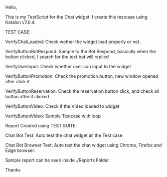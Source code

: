 Hello,

This is my TestScript for the Chat widget. I create this testcase using Katalon v7.0.4.

TEST CASE:

VerifyChatLoaded: Check wether the widget load properly or not.

VerifyButtonBotRespond: Sample to the Bot Respond, basically when the button clicked, I search for the text bot will replied

VerifyUserInput: Check whether user can input to the widget

VerifyButtonPromotion: Check the promotion button, new window opened after click it

VerifyButtonReservation: Check the reservation button click, and check all button after it clicked

VerifyButtonVideo: Check if the Video loaded to widget

VerifyButtonVideo: Sample Testcase with loop

Report Created using TEST SUITE:

Chat Bot Test: Auto test the chat widget all the Test case

Chat Bot Browser Test: Auto test the chat widget using Chrome, Firefox and Edge browser.

Sample report can be seen inside ./Reports Folder

Thanks
